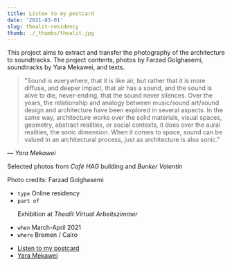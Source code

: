 ```yaml
---
title: Listen to my postcard
date: '2021-03-01'
slug: thealit-residency
thumb: ./_thumbs/thealit.jpg
---
```


This project aims to extract and transfer the photography of the architecture to soundtracks. The project contents, photos by Farzad Golghasemi, soundtracks by Yara Mekawei, and texts.

> "Sound is everywhere, that it is like air, but rather that it is more diffuse, and deeper impact, that air has a sound, and the sound is alive to die, never-ending, that the sound never silences. Over the years, the relationship and analogy between music/sound art/sound design and architecture have been explored in several aspects. In the same way, architecture works over the solid materials, visual spaces, geometry, abstract realities, or social contexts, it does over the aural realities, the sonic dimension. When it comes to space, sound can be valued in an architectural process, just as architecture is also sonic."

— *Yara Mekawei*

Selected photos from *Café HAG* building and *Bunker Valentin*

Photo credits: Farzad Golghasemi

<!--  -->

- `type` Online residency
- `part of` <p> Exhibition at *Thealit Virtual Arbeitszimmer* </p>
- `when` March-April 2021
- `where` Bremen / Cairo

<!--  -->

- [Listen to my postcard](https://www.thealit.de/lab/coapparation/en/listen-to-my-postcard)
- [Yara Mekawei](https://yaramekawei.wixsite.com/yaramekawei)